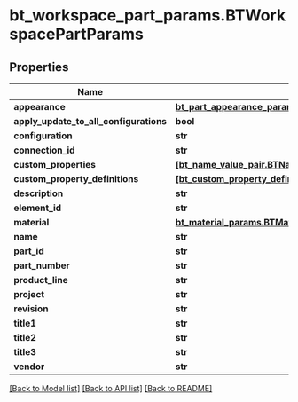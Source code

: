 # bt_workspace_part_params.BTWorkspacePartParams

## Properties
Name | Type | Description | Notes
------------ | ------------- | ------------- | -------------
**appearance** | [**bt_part_appearance_params.BTPartAppearanceParams**](BTPartAppearanceParams.md) |  | [optional] 
**apply_update_to_all_configurations** | **bool** |  | [optional] 
**configuration** | **str** |  | [optional] 
**connection_id** | **str** |  | [optional] 
**custom_properties** | [**[bt_name_value_pair.BTNameValuePair]**](BTNameValuePair.md) |  | [optional] 
**custom_property_definitions** | [**[bt_custom_property_definition_params.BTCustomPropertyDefinitionParams]**](BTCustomPropertyDefinitionParams.md) |  | [optional] 
**description** | **str** |  | [optional] 
**element_id** | **str** |  | [optional] 
**material** | [**bt_material_params.BTMaterialParams**](BTMaterialParams.md) |  | [optional] 
**name** | **str** |  | [optional] 
**part_id** | **str** |  | [optional] 
**part_number** | **str** |  | [optional] 
**product_line** | **str** |  | [optional] 
**project** | **str** |  | [optional] 
**revision** | **str** |  | [optional] 
**title1** | **str** |  | [optional] 
**title2** | **str** |  | [optional] 
**title3** | **str** |  | [optional] 
**vendor** | **str** |  | [optional] 

[[Back to Model list]](../README.md#documentation-for-models) [[Back to API list]](../README.md#documentation-for-api-endpoints) [[Back to README]](../README.md)


